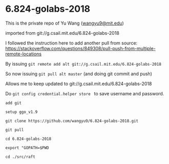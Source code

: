 # 6.824-golabs-2018

This is the private repo of Yu Wang (wangyu9@mit.edu)

imported from git://g.csail.mit.edu/6.824-golabs-2018


I followed the instruction here to add another pull from source:
https://stackoverflow.com/questions/849308/pull-push-from-multiple-remote-locations

By issuing
`git remote add alt git://g.csail.mit.edu/6.824-golabs-2018`

So now issuing
`git pull alt master`
(and doing git commit and push)

Allows me to keep updated to git://g.csail.mit.edu/6.824-golabs-2018

Do
`git config credential.helper store `
to save username and password.

`add git`

`setup ggo_v1.9`

`git clone https://github.com/wangyu9/6.824-golabs-2018.git`

`git pull`

`cd 6.824-golabs-2018`

`export "GOPATH=$PWD`

`cd ./src/raft`
